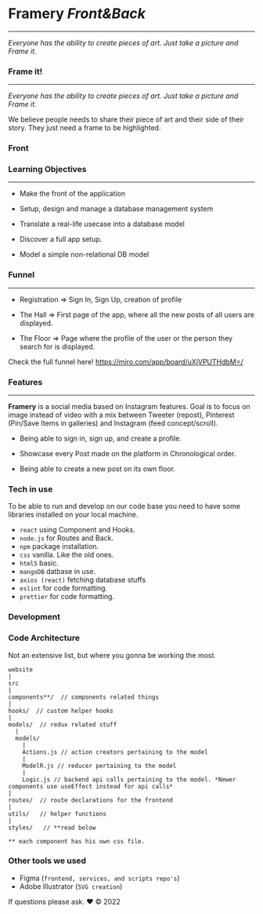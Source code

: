 # Framery *Front&Back*
---

*Everyone has the ability to create pieces of art. Just take a picture and Frame it.*



### Frame it!
---

*Everyone has the ability to create pieces of art. Just take a picture and Frame it.*

We believe people needs to share their piece of art and their side of their story. They just need a frame to be highlighted.


### Front


### Learning Objectives
---


- Make the front of the application

- Setup, design and manage a database management system

- Translate a real-life usecase into a database model

- Discover a full app setup.

- Model a simple non-relational DB model



### Funnel
---

- Registration => Sign In, Sign Up, creation of profile
 
- The Hall => First page of the app, where all the new posts of all users are displayed.
 
- The Floor => Page where the profile of the user or the person they search for is displayed.

Check the full funnel here! https://miro.com/app/board/uXjVPUTHdbM=/


### Features
---
**Framery** is a social media based on Instagram features. Goal is to focus on image instead of video with a mix between Tweeter (repost), Pinterest (Pin/Save Items in galleries) and Instagram (feed concept/scroll).

- Being able to sign in, sign up, and create a profile.

- Showcase every Post made on the platform in Chronological order.

- Being able to create a new post on its own floor.


### Tech in use

To be able to run and develop on our code base you need to have some libraries installed on your local machine.

- `react` using Component and Hooks.
- `node.js` for Routes and Back.
- `npm` package installation.
- `css` vanilla. Like the old ones.
- `html5` basic.
- `mangoDB` datbase in use.
- `axios (react)` fetching database stuffs
- `eslint` for code formatting.
- `prettier` for code formatting.

### Development


### Code Architecture

Not an extensive list, but where you gonna be working the most.

```
website
|
src
|
components**/  // components related things
|
hooks/  // custom helper hooks
|
models/  // redux related stuff
  |
  models/
    |
    Actions.js // action creators pertaining to the model
    |
    ModelR.js // reducer pertaining to the model
    |
    Logic.js // backend api calls pertaining to the model. *Newer components use useEffect instead for api calls*
|
routes/  // route declarations for the frontend
|
utils/   // helper functions
|
styles/   // **read below

** each component has his own css file.
```

### Other tools we used 

- Figma (`frontend, services, and scripts repo's`)
- Adobe Illustrator (`SVG creation`)


If questions please ask. ❤️ &copy; 2022

